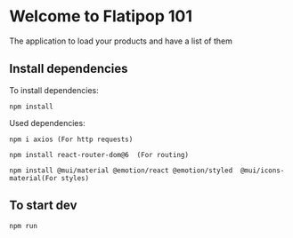 # Welcome to Flatipop 101

The application to load your products and have a list of them

## Install dependencies

To install dependencies:

```
npm install
```

Used dependencies:

```
npm i axios (For http requests)

npm install react-router-dom@6  (For routing)

npm install @mui/material @emotion/react @emotion/styled  @mui/icons-material(For styles)

```

## To start dev

```
npm run
```
